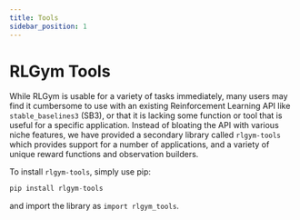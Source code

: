 ```yaml
---
title: Tools
sidebar_position: 1
---
```


# RLGym Tools

While RLGym is usable for a variety of tasks immediately, many users may find it cumbersome to use with an existing Reinforcement Learning API like `stable_baselines3` (SB3),  or that it is lacking some function or tool that is useful for a specific application. Instead of bloating the API with various niche features, we have provided a secondary library called `rlgym-tools` which provides support for a number of applications, and a variety of unique reward functions and observation builders.

To install `rlgym-tools`, simply use pip:
```python
pip install rlgym-tools
```

and import the library as `import rlgym_tools`.

